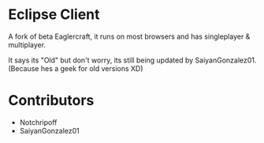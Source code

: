 # Eclipse Client

A fork of beta Eaglercraft, it runs on most browsers and has singleplayer & multiplayer.

It says its "Old" but don't worry, its still being updated by SaiyanGonzalez01. (Because hes a geek for old versions XD)

# Contributors

- Notchripoff
- SaiyanGonzalez01

